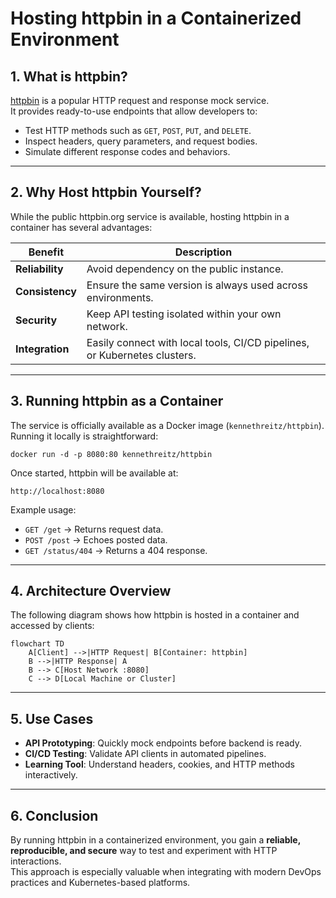 # Hosting httpbin in a Containerized Environment

## 1. What is httpbin?
[httpbin](https://httpbin.org) is a popular HTTP request and response mock service.  
It provides ready-to-use endpoints that allow developers to:
- Test HTTP methods such as `GET`, `POST`, `PUT`, and `DELETE`.
- Inspect headers, query parameters, and request bodies.
- Simulate different response codes and behaviors.

---

## 2. Why Host httpbin Yourself?
While the public httpbin.org service is available, hosting httpbin in a container has several advantages:

| Benefit         | Description                                                                 |
|-----------------|-----------------------------------------------------------------------------|
| **Reliability** | Avoid dependency on the public instance.                                   |
| **Consistency** | Ensure the same version is always used across environments.                |
| **Security**    | Keep API testing isolated within your own network.                         |
| **Integration** | Easily connect with local tools, CI/CD pipelines, or Kubernetes clusters.  |

---

## 3. Running httpbin as a Container
The service is officially available as a Docker image (`kennethreitz/httpbin`).  
Running it locally is straightforward:

    docker run -d -p 8080:80 kennethreitz/httpbin

Once started, httpbin will be available at:

    http://localhost:8080

Example usage:
- `GET /get` → Returns request data.
- `POST /post` → Echoes posted data.
- `GET /status/404` → Returns a 404 response.

---

## 4. Architecture Overview
The following diagram shows how httpbin is hosted in a container and accessed by clients:

```mermaid
flowchart TD
    A[Client] -->|HTTP Request| B[Container: httpbin]
    B -->|HTTP Response| A
    B --> C[Host Network :8080]
    C --> D[Local Machine or Cluster]
```

---

## 5. Use Cases
- **API Prototyping**: Quickly mock endpoints before backend is ready.  
- **CI/CD Testing**: Validate API clients in automated pipelines.  
- **Learning Tool**: Understand headers, cookies, and HTTP methods interactively.  

---

## 6. Conclusion
By running httpbin in a containerized environment, you gain a **reliable, reproducible, and secure** way to test and experiment with HTTP interactions.  
This approach is especially valuable when integrating with modern DevOps practices and Kubernetes-based platforms.
